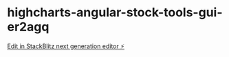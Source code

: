 # highcharts-angular-stock-tools-gui-er2agq

[Edit in StackBlitz next generation editor ⚡️](https://stackblitz.com/~/github.com/hanneslueke/highcharts-angular-stock-tools-gui-er2agq)